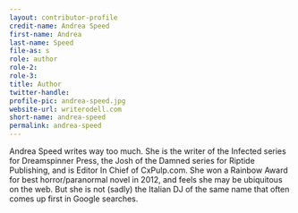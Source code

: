 ```yaml
---
layout: contributor-profile
credit-name: Andrea Speed
first-name: Andrea
last-name: Speed
file-as: s
role: author
role-2:
role-3:
title: Author
twitter-handle:
profile-pic: andrea-speed.jpg
website-url: writerodell.com
short-name: andrea-speed
permalink: andrea-speed
---
```

Andrea Speed writes way too much. She is the writer of the Infected series for Dreamspinner Press, the Josh of the Damned series for Riptide Publishing, and is Editor In Chief of CxPulp.com. She won a Rainbow Award for best horror/paranormal novel in 2012, and feels she may be ubiquitous on the web. But she is not (sadly) the Italian DJ of the same name that often comes up first in Google searches.
